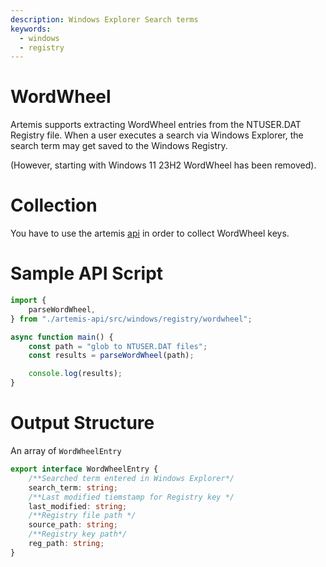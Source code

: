 ```yaml
---
description: Windows Explorer Search terms
keywords:
  - windows
  - registry
---
```


# WordWheel

Artemis supports extracting WordWheel entries from the NTUSER.DAT Registry file.
When a user executes a search via Windows Explorer, the search term may get
saved to the Windows Registry.

(However, starting with Windows 11 23H2 WordWheel has been removed).

# Collection

You have to use the artemis [api](../../API/overview.md) in order to collect
WordWheel keys.

# Sample API Script

```typescript
import {
    parseWordWheel,
} from "./artemis-api/src/windows/registry/wordwheel";

async function main() {
    const path = "glob to NTUSER.DAT files";
    const results = parseWordWheel(path);

    console.log(results);
}
```

# Output Structure

An array of `WordWheelEntry`

```typescript
export interface WordWheelEntry {
    /**Searched term entered in Windows Explorer*/
    search_term: string;
    /**Last modified tiemstamp for Registry key */
    last_modified: string;
    /**Registry file path */
    source_path: string;
    /**Registry key path*/
    reg_path: string;
}
```

